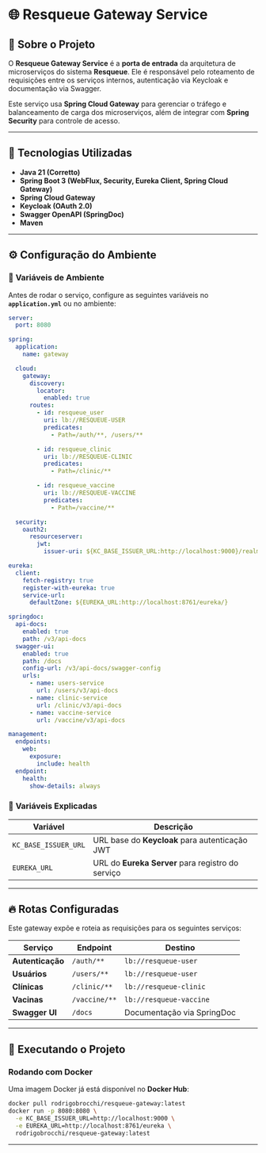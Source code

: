 # 🌐 Resqueue Gateway Service

## 📖 Sobre o Projeto
O **Resqueue Gateway Service** é a **porta de entrada** da arquitetura de microserviços do sistema **Resqueue**. Ele é responsável pelo roteamento de requisições entre os serviços internos, autenticação via Keycloak e documentação via Swagger.

Este serviço usa **Spring Cloud Gateway** para gerenciar o tráfego e balanceamento de carga dos microserviços, além de integrar com **Spring Security** para controle de acesso.

---

## 🚀 **Tecnologias Utilizadas**
- **Java 21 (Corretto)**
- **Spring Boot 3 (WebFlux, Security, Eureka Client, Spring Cloud Gateway)**
- **Spring Cloud Gateway**
- **Keycloak (OAuth 2.0)**
- **Swagger OpenAPI (SpringDoc)**
- **Maven**

---

## ⚙️ **Configuração do Ambiente**
### 🔧 **Variáveis de Ambiente**
Antes de rodar o serviço, configure as seguintes variáveis no **`application.yml`** ou no ambiente:

```yaml
server:
  port: 8080

spring:
  application:
    name: gateway

  cloud:
    gateway:
      discovery:
        locator:
          enabled: true
      routes:
        - id: resqueue_user
          uri: lb://RESQUEUE-USER
          predicates:
            - Path=/auth/**, /users/**

        - id: resqueue_clinic
          uri: lb://RESQUEUE-CLINIC
          predicates:
            - Path=/clinic/**

        - id: resqueue_vaccine
          uri: lb://RESQUEUE-VACCINE
          predicates:
            - Path=/vaccine/**

  security:
    oauth2:
      resourceserver:
        jwt:
          issuer-uri: ${KC_BASE_ISSUER_URL:http://localhost:9000}/realms/resqueue}

eureka:
  client:
    fetch-registry: true
    register-with-eureka: true
    service-url:
      defaultZone: ${EUREKA_URL:http://localhost:8761/eureka/}

springdoc:
  api-docs:
    enabled: true
    path: /v3/api-docs
  swagger-ui:
    enabled: true
    path: /docs
    config-url: /v3/api-docs/swagger-config
    urls:
      - name: users-service
        url: /users/v3/api-docs
      - name: clinic-service
        url: /clinic/v3/api-docs
      - name: vaccine-service
        url: /vaccine/v3/api-docs

management:
  endpoints:
    web:
      exposure:
        include: health
  endpoint:
    health:
      show-details: always
```

### 🔑 **Variáveis Explicadas**
| Variável                | Descrição |
|-------------------------|-----------|
| `KC_BASE_ISSUER_URL`    | URL base do **Keycloak** para autenticação JWT |
| `EUREKA_URL`            | URL do **Eureka Server** para registro do serviço |

---

## 🔥 **Rotas Configuradas**
Este gateway expõe e roteia as requisições para os seguintes serviços:

| Serviço         | Endpoint       | Destino |
|----------------|---------------|---------|
| **Autenticação** | `/auth/**` | `lb://resqueue-user` |
| **Usuários** | `/users/**` | `lb://resqueue-user` |
| **Clínicas** | `/clinic/**` | `lb://resqueue-clinic` |
| **Vacinas** | `/vaccine/**` | `lb://resqueue-vaccine` |
| **Swagger UI** | `/docs` | Documentação via SpringDoc |

---

## 🚀 **Executando o Projeto**
###  **Rodando com Docker**
Uma imagem Docker já está disponível no **Docker Hub**:

```sh
docker pull rodrigobrocchi/resqueue-gateway:latest
docker run -p 8080:8080 \
  -e KC_BASE_ISSUER_URL=http://localhost:9000 \
  -e EUREKA_URL=http://localhost:8761/eureka \
  rodrigobrocchi/resqueue-gateway:latest
```
---
